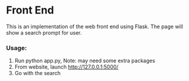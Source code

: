 # Front End

This is an implementation of the web front end using Flask. The page will show a search prompt for user.

### Usage:

1. Run python app.py, Note: may need some extra packages
2. From website, launch http://127.0.0.1:5000/
3. Go with the search